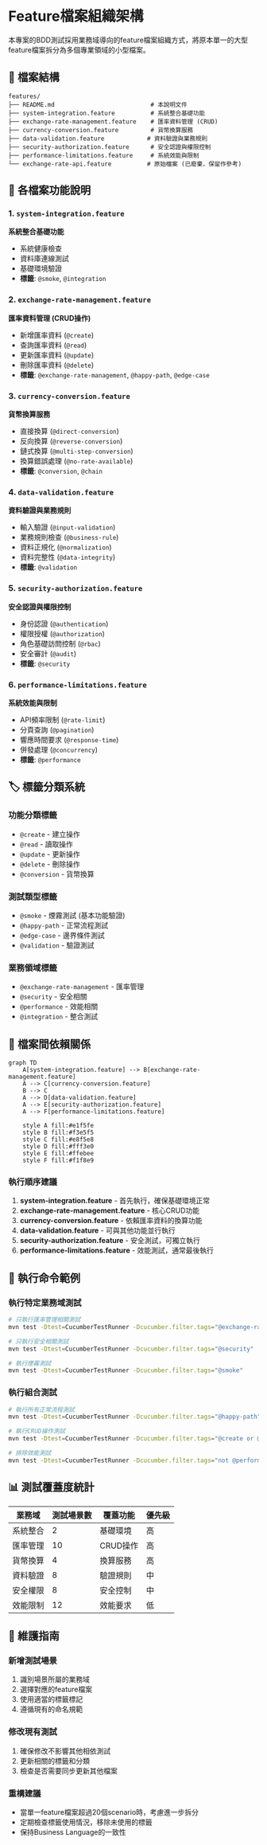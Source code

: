 # Feature檔案組織架構

本專案的BDD測試採用業務域導向的feature檔案組織方式，將原本單一的大型feature檔案拆分為多個專業領域的小型檔案。

## 📁 檔案結構

```
features/
├── README.md                           # 本說明文件
├── system-integration.feature          # 系統整合基礎功能
├── exchange-rate-management.feature    # 匯率資料管理 (CRUD)
├── currency-conversion.feature         # 貨幣換算服務
├── data-validation.feature            # 資料驗證與業務規則
├── security-authorization.feature      # 安全認證與權限控制
├── performance-limitations.feature     # 系統效能與限制
└── exchange-rate-api.feature          # 原始檔案 (已廢棄，保留作參考)
```

## 🎯 各檔案功能說明

### 1. `system-integration.feature`
**系統整合基礎功能**
- 系統健康檢查
- 資料庫連線測試
- 基礎環境驗證
- **標籤**: `@smoke`, `@integration`

### 2. `exchange-rate-management.feature`  
**匯率資料管理 (CRUD操作)**
- 新增匯率資料 (`@create`)
- 查詢匯率資料 (`@read`)
- 更新匯率資料 (`@update`)
- 刪除匯率資料 (`@delete`)
- **標籤**: `@exchange-rate-management`, `@happy-path`, `@edge-case`

### 3. `currency-conversion.feature`
**貨幣換算服務**
- 直接換算 (`@direct-conversion`)
- 反向換算 (`@reverse-conversion`)
- 鏈式換算 (`@multi-step-conversion`)
- 換算錯誤處理 (`@no-rate-available`)
- **標籤**: `@conversion`, `@chain`

### 4. `data-validation.feature`
**資料驗證與業務規則**
- 輸入驗證 (`@input-validation`)
- 業務規則檢查 (`@business-rule`)
- 資料正規化 (`@normalization`)
- 資料完整性 (`@data-integrity`)
- **標籤**: `@validation`

### 5. `security-authorization.feature`
**安全認證與權限控制**
- 身份認證 (`@authentication`)
- 權限授權 (`@authorization`)
- 角色基礎訪問控制 (`@rbac`)
- 安全審計 (`@audit`)
- **標籤**: `@security`

### 6. `performance-limitations.feature`
**系統效能與限制**
- API頻率限制 (`@rate-limit`)
- 分頁查詢 (`@pagination`)
- 響應時間要求 (`@response-time`)
- 併發處理 (`@concurrency`)
- **標籤**: `@performance`

## 🏷️ 標籤分類系統

### 功能分類標籤
- `@create` - 建立操作
- `@read` - 讀取操作  
- `@update` - 更新操作
- `@delete` - 刪除操作
- `@conversion` - 貨幣換算

### 測試類型標籤
- `@smoke` - 煙霧測試 (基本功能驗證)
- `@happy-path` - 正常流程測試
- `@edge-case` - 邊界條件測試
- `@validation` - 驗證測試

### 業務領域標籤
- `@exchange-rate-management` - 匯率管理
- `@security` - 安全相關
- `@performance` - 效能相關
- `@integration` - 整合測試

## 🔗 檔案間依賴關係

```mermaid
graph TD
    A[system-integration.feature] --> B[exchange-rate-management.feature]
    A --> C[currency-conversion.feature]
    B --> C
    A --> D[data-validation.feature]
    A --> E[security-authorization.feature]
    A --> F[performance-limitations.feature]
    
    style A fill:#e1f5fe
    style B fill:#f3e5f5
    style C fill:#e8f5e8
    style D fill:#fff3e0
    style E fill:#ffebee
    style F fill:#f1f8e9
```

### 執行順序建議
1. **system-integration.feature** - 首先執行，確保基礎環境正常
2. **exchange-rate-management.feature** - 核心CRUD功能
3. **currency-conversion.feature** - 依賴匯率資料的換算功能
4. **data-validation.feature** - 可與其他功能並行執行
5. **security-authorization.feature** - 安全測試，可獨立執行
6. **performance-limitations.feature** - 效能測試，通常最後執行

## 🚀 執行命令範例

### 執行特定業務域測試
```bash
# 只執行匯率管理相關測試
mvn test -Dtest=CucumberTestRunner -Dcucumber.filter.tags="@exchange-rate-management"

# 只執行安全相關測試
mvn test -Dtest=CucumberTestRunner -Dcucumber.filter.tags="@security"

# 執行煙霧測試
mvn test -Dtest=CucumberTestRunner -Dcucumber.filter.tags="@smoke"
```

### 執行組合測試
```bash
# 執行所有正常流程測試
mvn test -Dtest=CucumberTestRunner -Dcucumber.filter.tags="@happy-path"

# 執行CRUD操作測試
mvn test -Dtest=CucumberTestRunner -Dcucumber.filter.tags="@create or @read or @update or @delete"

# 排除效能測試
mvn test -Dtest=CucumberTestRunner -Dcucumber.filter.tags="not @performance"
```

## 📊 測試覆蓋度統計

| 業務域 | 測試場景數 | 覆蓋功能 | 優先級 |
|--------|-----------|----------|--------|
| 系統整合 | 2 | 基礎環境 | 高 |
| 匯率管理 | 10 | CRUD操作 | 高 |
| 貨幣換算 | 4 | 換算服務 | 高 |
| 資料驗證 | 8 | 驗證規則 | 中 |
| 安全權限 | 8 | 安全控制 | 中 |
| 效能限制 | 12 | 效能要求 | 低 |

## 🔧 維護指南

### 新增測試場景
1. 識別場景所屬的業務域
2. 選擇對應的feature檔案
3. 使用適當的標籤標記
4. 遵循現有的命名規範

### 修改現有測試
1. 確保修改不影響其他相依測試
2. 更新相關的標籤和分類
3. 檢查是否需要同步更新其他檔案

### 重構建議
- 當單一feature檔案超過20個scenario時，考慮進一步拆分
- 定期檢查標籤使用情況，移除未使用的標籤
- 保持Business Language的一致性